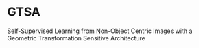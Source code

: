 # GTSA
Self-Supervised Learning from Non-Object Centric Images with a Geometric Transformation Sensitive Architecture 
